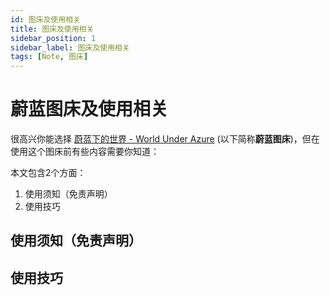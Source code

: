 ```yaml
---
id: 图床及使用相关
title: 图床及使用相关
sidebar_position: 1
sidebar_label: 图床及使用相关
tags: [Note, 图床]
---
```


# 蔚蓝图床及使用相关

很高兴你能选择 [蔚蓝下的世界 - World Under Azure](https://img.io0288.cn/) (以下简称**蔚蓝图床**)，但在使用这个图床前有些内容需要你知道：

本文包含2个方面：

1. 使用须知（免责声明）
2. 使用技巧

## 使用须知（免责声明）

## 使用技巧


